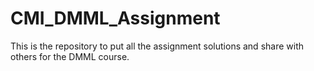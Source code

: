 # CMI_DMML_Assignment
This is the repository to put all the assignment solutions and share with others for the DMML course.
